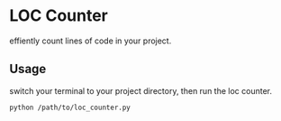 # LOC Counter

effiently count lines of code in your project.

## Usage
switch your terminal to your project directory, then run the loc counter.
```
python /path/to/loc_counter.py
```
